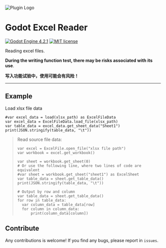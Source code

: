 ![Plugin Logo](icon.svg)

# Godot Excel Reader

[![Godot Engine 4.2.1](https://img.shields.io/badge/Godot%20Engine-4.0.2-blue)](https://godotengine.org/)
[![MIT license](https://img.shields.io/badge/license-MIT-blue.svg)](https://lbesson.mit-license.org/)

Reading excel files. 

**During the writing function test, there may be risks associated with its use**.

**写入功能试验中，使用可能会有风险！**


---



## Example

Load xlsx file data

```gdscript
#var excel_data = load(xlsx_path) as ExcelFileData
var excel_data = ExcelFileData.load_file(xlsx_path)
var table_data = excel_data.get_sheet_data("Sheet1")
print(JSON.stringify(table_data, "\t"))
```


> Read source file data:
>
> ```gdscript
> var excel = ExcelFile.open_file("xlsx file path")
> var workbook = excel.get_workbook()
> 
> var sheet = workbook.get_sheet(0)
> # Or use the following line, where two lines of code are equivalent
> #var sheet = workbook.get_sheet("sheet1") as ExcelSheet
> var table_data = sheet.get_table_data()
> print(JSON.stringify(table_data, "\t"))
> 
> # Output by row and column
> var table_data = sheet.get_table_data()
> for row in table_data:
> 	var column_data = table_data[row]
> 	for column in column_data:
> 		print(column_data[column])
> ```
>



## Contribute

Any contributions is welcome! If you find any bugs, please report in `issues`.
